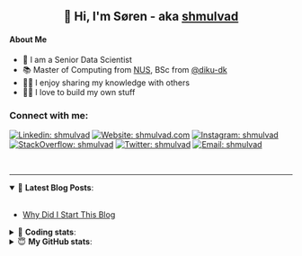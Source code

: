 <h2 align="center">
	👋 Hi, I'm Søren - aka <a href="https://shmulvad.com">shmulvad</a>
</h2>

#### About Me
- 🤖 I am a Senior Data Scientist
- 📚 Master of Computing from [NUS], BSc from [@diku-dk]
- 👨‍🏫 I enjoy sharing my knowledge with others
- 👨‍💻 I love to build my own stuff

### Connect with me:

[![Linkedin: shmulvad](https://img.shields.io/badge/shmulvad-blue?style=flat&logo=Linkedin&logoColor=white)][linkedin]
[![Website: shmulvad.com](https://img.shields.io/badge/shmulvad.com-47CCCC?&style=flat&logo=Google-Chrome&logoColor=white)][website]
[![Instagram: shmulvad](https://img.shields.io/badge/-@shmulvad-purple?style=flat&logo=Instagram&logoColor=white)][instagram]
[![StackOverflow: shmulvad](https://img.shields.io/badge/shmulvad-FE7A16?style=flat&logo=stack-overflow&logoColor=white)][stackOverflow]
[![Twitter: shmulvad](https://img.shields.io/badge/@shmulvad-1ca0f1?style=flat&logo=twitter&logoColor=white)][twitter]
[![Email: shmulvad](https://img.shields.io/badge/shmulvad-D14836?style=flat&logo=gmail&logoColor=white)][mail]

<br />

---

<details open>
 <summary>📕 <b>Latest Blog Posts</b>: </summary>

<br>

<!-- BLOG-POST-LIST:START -->
- [Why Did I Start This Blog](https://shmulvad.com/blog/why-did-start-this-blog)
<!-- BLOG-POST-LIST:END -->

</details>

<!-- --- -->

<details>
 <summary>🤖 <b>Coding stats</b>: </summary>

<br>

NOTE: Doesn't track coding at work or work done in environments such as Jupyter Notebooks.

<!--START_SECTION:waka-->
![Code Time](http://img.shields.io/badge/Code%20Time-2%2C888%20hrs%209%20mins-blue)

**I'm a Night 🦉** 

```text
🌞 Morning                537 commits         ██░░░░░░░░░░░░░░░░░░░░░░░   08.34 % 
🌆 Daytime                1702 commits        ███████░░░░░░░░░░░░░░░░░░   26.45 % 
🌃 Evening                2604 commits        ██████████░░░░░░░░░░░░░░░   40.47 % 
🌙 Night                  1592 commits        ██████░░░░░░░░░░░░░░░░░░░   24.74 % 
```


📊 **This Week I Spent My Time On** 

```text
💬 Programming Languages: 
TypeScript               7 hrs 30 mins       ████████████░░░░░░░░░░░░░   48.63 % 
Python                   3 hrs 54 mins       ██████░░░░░░░░░░░░░░░░░░░   25.35 % 
Other                    2 hrs 18 mins       ████░░░░░░░░░░░░░░░░░░░░░   14.92 % 
JSON                     48 mins             █░░░░░░░░░░░░░░░░░░░░░░░░   05.21 % 
Text                     40 mins             █░░░░░░░░░░░░░░░░░░░░░░░░   04.37 % 

🔥 Editors: 
VS Code                  12 hrs 31 mins      ████████████████████░░░░░   81.23 % 
Zsh                      2 hrs 17 mins       ████░░░░░░░░░░░░░░░░░░░░░   14.89 % 
Sublime Text             35 mins             █░░░░░░░░░░░░░░░░░░░░░░░░   03.87 % 

🐱‍💻 Projects: 
km24-core                14 hrs              ███████████████████████░░   90.84 % 
Unknown Project          35 mins             █░░░░░░░░░░░░░░░░░░░░░░░░   03.80 % 
km24-api-client          20 mins             █░░░░░░░░░░░░░░░░░░░░░░░░   02.20 % 
arbejdsretten            17 mins             ░░░░░░░░░░░░░░░░░░░░░░░░░   01.89 % 
company-scrapers         8 mins              ░░░░░░░░░░░░░░░░░░░░░░░░░   00.95 % 
```


 Last Updated on 18/10/2024 18:50:19 UTC
<!--END_SECTION:waka-->

</details>

<!-- --- -->

<details>
 <summary>😇 <b>My GitHub stats</b>: </summary>

<br>

<img align="left" alt="shmulvad's Github Stats" src="https://github-readme-stats.vercel.app/api?username=shmulvad&show_icons=true&hide_border=true" />

</details>



[website]: https://shmulvad.com
[twitter]: https://twitter.com/shmulvad
[linkedin]: https://linkedin.com/in/shmulvad
[instagram]: https://instagram.com/shmulvad
[stackOverflow]: https://stackoverflow.com/users/9248793/shmulvad
[mail]: mailto:shmulvad@gmail.com
[@diku-dk]: https://github.com/diku-dk
[github]: https://github.com/shmulvad
[NUS]: https://www.nus.edu.sg
